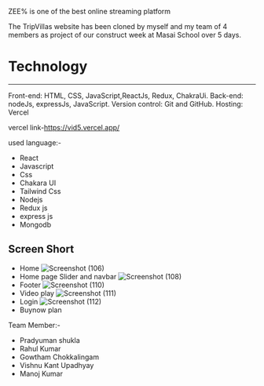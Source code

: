 ZEE% is one of the best online streaming platform

The TripVillas website has been cloned by myself and my team of 4 members as project of our construct week at Masai School over 5 days.

<h1>Technology</h1>
<hr>
Front-end: HTML, CSS, JavaScript,ReactJs, Redux, ChakraUi.
Back-end: nodeJs, expressJs, JavaScript.
Version control: Git and GitHub.
Hosting: Vercel


vercel link-https://vid5.vercel.app/

used language:-

- React
- Javascript
- Css
- Chakara UI
- Tailwind Css
- Nodejs
- Redux js
- express js
- Mongodb


## Screen Short
- Home
![Screenshot (106)](https://user-images.githubusercontent.com/97114184/201617825-a6248c41-9803-49ae-9594-0aef2f08b784.png)
- Home page Slider and navbar
![Screenshot (108)](https://user-images.githubusercontent.com/97114184/201617919-13fd1f3e-a247-4a73-ae7d-b99dc5c71bdd.png)
- Footer
![Screenshot (110)](https://user-images.githubusercontent.com/97114184/201619860-6e3a5446-d11f-4741-a29f-2b1883ceecf2.png)
- Video play
![Screenshot (111)](https://user-images.githubusercontent.com/97114184/201618035-ab6b60ea-6d7b-4449-8587-2e3dc4463e1e.png)
- Login
![Screenshot (112)](https://user-images.githubusercontent.com/97114184/201618076-5a5da62e-3bd7-450b-b462-fec2e5e81697.png)
- Buynow plan


Team Member:-
- Pradyuman shukla
- Rahul Kumar
- Gowtham Chokkalingam
- Vishnu Kant Upadhyay
- Manoj Kumar
